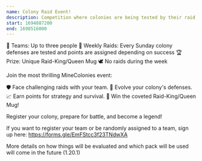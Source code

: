```yaml
---
name: Colony Raid Event!
description: Competition where colonies are being tested by their raid effectiveness!
start: 1694887200
end: 1698516000
---
```

👥 Teams: Up to three people
🌄 Weekly Raids: Every Sunday colony defenses are tested and points are assigned depending on success
🏆 Prize: Unique Raid-King/Queen Mug
🕊️ No raids during the week

Join the most thrilling MineColonies event:

🛡️ Face challenging raids with your team.
🌠 Evolve your colony's defenses.
📈 Earn points for strategy and survival.
🏺 Win the coveted Raid-King/Queen Mug!

Register your colony, prepare for battle, and become a legend!

If you want to register your team or be randomly assigned to a team, sign up here: https://forms.gle/EmFStcc3f23TNdwXA

More details on how things will be evaluated and which pack will be used will come in the future (1.20.1)

